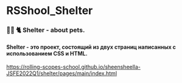 # RSShool_Shelter
### :service_dog: :cat2: Shelter - about pets.

#### Shelter - это проект, состоящий из двух страниц написанных с использованием CSS и HTML. 

https://rolling-scopes-school.github.io/sheensheella-JSFE2022Q1/shelter/pages/main/index.html
